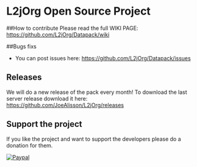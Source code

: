 # L2jOrg Open Source Project

##How to contribute
Please read the full WIKI PAGE: 
https://github.com/L2jOrg/Datapack/wiki


##Bugs fixs
* You can post issues here: https://github.com/L2jOrg/Datapack/issues

## Releases

We will do a new release of the pack every month! To download the last server release download it here: https://github.com/JoeAlisson/L2jOrg/releases

## Support the project

If you like the project and want to support the developers please do a donation for them.

[![Paypal](https://www.paypalobjects.com/en_US/FR/i/btn/btn_donateCC_LG.gif)](https://www.paypal.com/cgi-bin/webscr?cmd=_s-xclick&hosted_button_id=UZU8XMZXR64RA&source=url)
